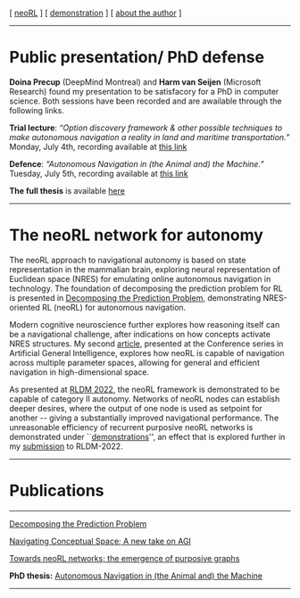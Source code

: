 [ [neoRL](index.md) ]   [ [demonstration](demonstrations.md) ]     [ [about the author](./about_the_author.md) ]

-------------------------------------------------------------------

# Public presentation/ PhD defense
**Doina Precup** (DeepMind Montreal) and **Harm van Seijen** (Microsoft Research) found my presentation to be satisfacory for a PhD in computer science. 
Both sessions have been recorded and are awailable through the following links.

**Trial lecture**: *“Option discovery framework & other possible techniques to make autonomous navigation a reality in land and maritime transportation.”*
Monday, July 4th, recording available at [this link](https://uit.cloud.panopto.eu/Panopto/Pages/Viewer.aspx?id=c51d2604-921c-4a6a-ba9e-aeba00e2c5af) 


**Defence**:  *“Autonomous Navigation in (the Animal and) the Machine.”*
Tuesday, July 5th, recording available at  [this link](https://uit.cloud.panopto.eu/Panopto/Pages/Viewer.aspx?id=d2161208-fdad-424c-9142-aeba00e35cdd)

**The full thesis** is available [here](https://hdl.handle.net/10037/25518)

---------------------------------------

# The neoRL network for autonomy 

The neoRL approach to navigational autonomy is based on state representation in the mammalian brain, 
exploring neural representation of Euclidean space (NRES) for emulating online autonomous navigation in technology.
The foundation of decomposing the prediction problem for RL is presented in 
[Decomposing the Prediction Problem](https://ar5iv.org/html/2106.15868), demonstrating NRES-oriented RL (neoRL) for autonomous navigation.

Modern cognitive neuroscience further explores how reasoning itself can be a navigational challenge, after indications on how concepts activate NRES structures.
My second [article](https://ar5iv.org/abs/2202.09646), presented at the Conference series in Artificial General Intelligence, 
    explores how neoRL is capable of navigation across multiple parameter spaces, allowing for general and efficient navigation in high-dimensional space.

As presented at [RLDM 2022](https://www.rldm.org), the neoRL framework is demonstrated to be capable of category II autonomy.
Networks of neoRL nodes can establish deeper desires, where the output of one node is used as setpoint for another -- giving a substantially improved navigational performance.
The unreasonable efficiency of recurrent purposive neoRL networks is demonstrated under ``[demonstrations](demonstrations.md)'',
an effect that is explored further in my [submission](https://ar5iv.org/abs/2202.12622) to RLDM-2022.


---------------------------------------

# Publications

---------------------------------------

[Decomposing the Prediction Problem](https://ar5iv.org/html/2106.15868)

[Navigating Conceptual Space; A new take on AGI](https://ar5iv.org/abs/2202.09646)

[Towards neoRL networks; the emergence of purposive graphs](https://ar5iv.org/abs/2202.12622)

**PhD thesis:** [Autonomous Navigation in (the Animal and) the Machine](https://hdl.handle.net/10037/25518)

---------------------------------------




